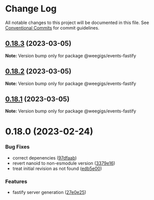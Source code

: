 # Change Log

All notable changes to this project will be documented in this file.
See [Conventional Commits](https://conventionalcommits.org) for commit guidelines.

## [0.18.3](https://github.com/weegigs/wee-events/compare/v0.18.2...v0.18.3) (2023-03-05)

**Note:** Version bump only for package @weegigs/events-fastify

## [0.18.2](https://github.com/weegigs/wee-events/compare/v0.18.1...v0.18.2) (2023-03-05)

**Note:** Version bump only for package @weegigs/events-fastify

## [0.18.1](https://github.com/weegigs/wee-events/compare/v0.18.0...v0.18.1) (2023-03-05)

**Note:** Version bump only for package @weegigs/events-fastify

# 0.18.0 (2023-02-24)

### Bug Fixes

- correct depenencies ([97dfaab](https://github.com/weegigs/wee-events/commit/97dfaab70f4863b71b190f6be68bc75e72618803))
- revert nanoid to non-esmodule version ([3379e16](https://github.com/weegigs/wee-events/commit/3379e1631db6525a01f282fd3281947a6eedb02b))
- treat initial revision as not found ([edb5e00](https://github.com/weegigs/wee-events/commit/edb5e00d3ae2b00595f2a7acd13ecde792f83c50))

### Features

- fastify server generation ([27e0e25](https://github.com/weegigs/wee-events/commit/27e0e2507afa5cae310ab9c06e0cc7f01a9f1eeb))
